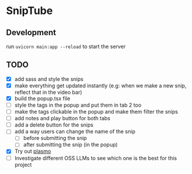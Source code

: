 # SnipTube

## Development

run `uvicorn main:app --reload` to start the server

## TODO

* [X] add sass and style the snips
* [X] make everything get updated instantly (e.g: when we make a new snip, reflect that in the video bar)
* [X] build the popup.tsx file
* [ ] style the tags in the popup and put them in tab 2 too
* [ ] make the tags clickable in the popup and make them filter the snips
* [ ] add notes and play button for both tabs
* [ ] add a delete button for the snips
* [ ] add a way users can change the name of the snip
  * [ ] before submitting the snip
  * [ ] after submitting the snip (in the popup)
* [X] Try out [plasmo](https://www.plasmo.com/)
* [ ] Investigate different OSS LLMs to see which one is the best for this project
